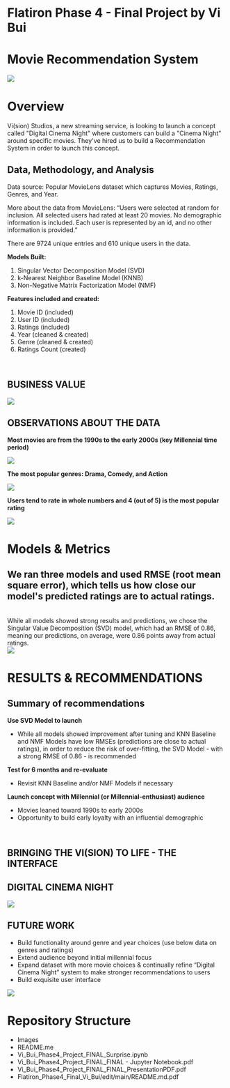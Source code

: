 # Flatiron Phase 4 - Final Project by Vi Bui
# Movie Recommendation System

<img src='Images/Popular_Movies.png'>

# Overview

Vi(sion) Studios, a new streaming service, is looking to launch a concept called "Digital Cinema Night" where customers can build a "Cinema Night" around specific movies. They've hired us to build a Recommendation System in order to launch this concept.  

## Data, Methodology, and Analysis <br/> 

Data source: Popular MovieLens dataset which captures Movies, Ratings, Genres, and Year. 

More about the data from MovieLens: “Users were selected at random for inclusion. All selected users had rated at least 20 movies. No demographic information is included. Each user is represented by an id, and no other information is provided.”

There are 9724 unique entries and 610 unique users in the data. 

**Models Built:** 

1. Singular Vector Decomposition Model (SVD)
2. k-Nearest Neighbor Baseline Model (KNNB)
3. Non-Negative Matrix Factorization Model (NMF)

**Features included and created:**
1. Movie ID (included)
2. User ID (included) 
3. Ratings (included)
4. Year (cleaned & created)
5. Genre (cleaned & created) 
6. Ratings Count (created) 

<br>

## BUSINESS VALUE
<img src='Images/Business_Value.png'>

<br> 

## OBSERVATIONS ABOUT THE DATA
**Most movies are from the 1990s to the early 2000s (key Millennial time period)**

<img src='Images/Movie_Years.png'>

<br>

**The most popular genres: Drama, Comedy, and Action**

<img src='Images/Genre_Distribution.png'>

<br>

**Users tend to rate in whole numbers and 4 (out of 5) is the most popular rating**

<img src='Images/Ratings_Distribution.png'>

<br>

# Models & Metrics 
## We ran three models and used RMSE (root mean square error), which tells us how close our model's predicted ratings are to actual ratings. 

<br>
While all models showed strong results and predictions, we chose the Singular Value Decomposition (SVD) model, which had an RMSE of 0.86, meaning our predictions, on average, were 0.86 points away from actual ratings. 

<br>

<img src='Images/Models.png'>


 # **RESULTS & RECOMMENDATIONS** 

## Summary of recommendations

**Use SVD Model to launch**
- While all models showed improvement after tuning and KNN Baseline and NMF Models have low RMSEs (predictions are close to actual ratings), in order to reduce the risk of over-fitting, the SVD Model - with a strong RMSE of 0.86 - is recommended 

**Test for 6 months and re-evaluate**
- Revisit KNN Baseline and/or NMF Models if necessary 

**Launch concept with Millennial (or Millennial-enthusiast) audience**
- Movies leaned toward 1990s to early 2000s 
- Opportunity to build early loyalty with an influential demographic

<br> 

## BRINGING THE VI(SION) TO LIFE - THE INTERFACE
## DIGITAL CINEMA NIGHT

<img src='Images/Digital_Cinema_Night.png'>

## **FUTURE WORK**
- Build functionality around genre and year choices (use below data on genres and ratings) 
- Extend audience beyond initial millennial focus 
- Expand dataset with more movie choices & continually refine “Digital Cinema Night” system to make stronger recommendations to users
- Build exquisite user interface 

<img src='Images/Future_Work_Genres.png'>

# Repository Structure

- Images 
- README.me
- Vi_Bui_Phase4_Project_FINAL_Surprise.ipynb
- Vi_Bui_Phase4_Project_FINAL_FINAL - Jupyter Notebook.pdf
- Vi_Bui_Phase4_Project_FINAL_FINAL_PresentationPDF.pdf
- Flatiron_Phase4_Final_Vi_Bui/edit/main/README.md.pdf
